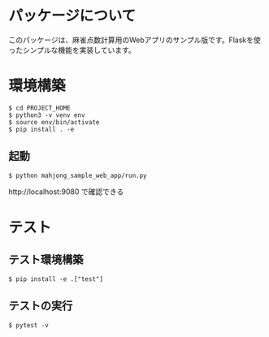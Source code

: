 # パッケージについて

このパッケージは、麻雀点数計算用のWebアプリのサンプル版です。Flaskを使ったシンプルな機能を実装しています。


# 環境構築

```
$ cd PROJECT_HOME
$ python3 -v venv env
$ source env/bin/activate
$ pip install . -e
```

## 起動

```
$ python mahjong_sample_web_app/run.py
```

http://localhost:9080 で確認できる


# テスト

## テスト環境構築

```
$ pip install -e .["test"]
```

## テストの実行

```
$ pytest -v
```

